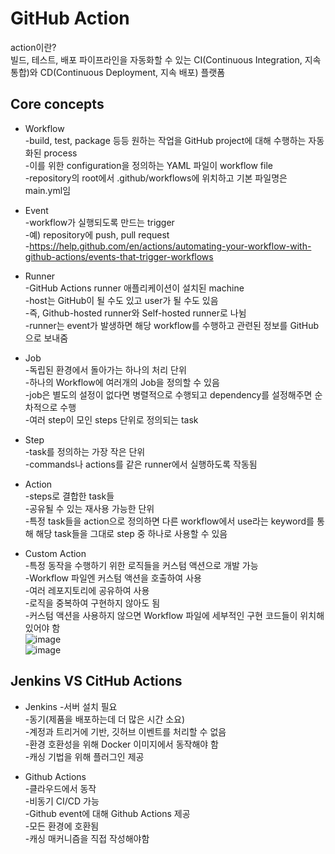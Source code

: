GitHub Action 
============
action이란?    
빌드, 테스트, 배포 파이프라인을 자동화할 수 있는 CI(Continuous Integration, 지속 통합)와 CD(Continuous Deployment, 지속 배포) 플랫폼

## Core concepts

* Workflow  
-build, test, package 등등 원하는 작업을 GitHub project에 대해 수행하는 자동화된 process    
-이를 위한 configuration을 정의하는 YAML 파일이 workflow file    
-repository의 root에서 .github/workflows에 위치하고 기본 파일명은 main.yml임     
* Event  
-workflow가 실행되도록 만드는 trigger       
-예) repository에 push, pull request        
-https://help.github.com/en/actions/automating-your-workflow-with-github-actions/events-that-trigger-workflows
 
* Runner  
-GitHub Actions runner 애플리케이션이 설치된 machine          
-host는 GitHub이 될 수도 있고 user가 될 수도 있음        
-즉, Github-hosted runner와 Self-hosted runner로 나뉨       
-runner는 event가 발생하면 해당 workflow를 수행하고 관련된 정보를 GitHub으로 보내줌          

* Job    
-독립된 환경에서 돌아가는 하나의 처리 단위     
-하나의 Workflow에 여러개의 Job을 정의할 수 있음      
-job은 별도의 설정이 없다면 병렬적으로 수행되고 dependency를 설정해주면 순차적으로 수행        
-여러 step이 모인 steps 단위로 정의되는 task      

* Step      
 -task를 정의하는 가장 작은 단위      
 -commands나 actions를 같은 runner에서 실행하도록 작동됨     
 
 * Action      
-steps로 결합한 task들    
-공유될 수 있는 재사용 가능한 단위           
-특정 task들을 action으로 정의하면 다른 workflow에서 use라는 keyword를 통해 해당 task들을 그대로 step 중 하나로 사용할 수 있음      


* Custom Action        
-특정 동작을 수행하기 위한 로직들을 커스텀 액션으로 개발 가능    
-Workflow 파일엔 커스텀 액션을 호출하여 사용    
-여러 레포지토리에 공유하여 사용   
-로직을 중복하여 구현하지 않아도 됨   
-커스텀 액션을 사용하지 않으면 Workflow 파일에 세부적인 구현 코드들이 위치해있어야 함   
![image](https://github.com/RyuJiye/Docker-WIL/assets/90456695/c6e717b7-cd2f-437e-b2b1-2fe19a88d404)   
![image](https://github.com/RyuJiye/Docker-WIL/assets/90456695/3c1a06a7-dd32-4eed-a1fc-a3e737e66420)   


## Jenkins VS CitHub Actions
* Jenkins
-서버 설치 필요      
-동기(제품을 배포하는데 더 많은 시간 소요)                              
-계정과 트리거에 기반, 깃허브 이벤트를 처리할 수 없음      
-환경 호환성을 위해 Docker 이미지에서 동작해야 함   
-캐싱 기법을 위해 플러그인 제공   
   
* Github Actions     
-클라우드에서 동작       
-비동기 CI/CD 가능         
-Github event에 대해 Github Actions 제공          
-모든 환경에 호환됨          
-캐싱 매커니즘을 직접 작성해야함          
  
